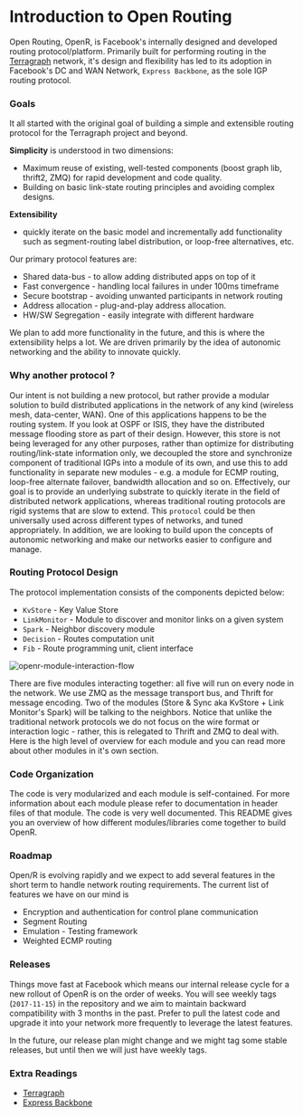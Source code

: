 # Introduction to Open Routing

Open Routing, OpenR, is Facebook's internally designed and developed routing
protocol/platform. Primarily built for performing routing in the
[Terragraph](https://terragraph.com/) network, it's design and flexibility has
led to its adoption in Facebook's DC and
WAN Network, `Express Backbone`, as the sole IGP routing protocol.

### Goals

It all started with the original goal of building a simple and extensible routing
protocol for the Terragraph project and beyond.

**Simplicity** is understood in two dimensions:

- Maximum reuse of existing, well-tested components (boost graph lib, thrift2,
  ZMQ) for rapid development and code quality.
- Building on basic link-state routing principles and avoiding complex designs.

**Extensibility**

- quickly iterate on the basic model and incrementally add functionality such as
  segment-routing label distribution, or loop-free alternatives, etc.

Our primary protocol features are:

- Shared data-bus - to allow adding distributed apps on top of it
- Fast convergence - handling local failures in under 100ms timeframe
- Secure bootstrap - avoiding unwanted participants in network routing
- Address allocation - plug-and-play address allocation.
- HW/SW Segregation - easily integrate with different hardware

We plan to add more functionality in the future, and this is where the
extensibility helps a lot. We are driven primarily by the idea of autonomic
networking and the ability to innovate quickly.

### Why another protocol ?

Our intent is not building a new protocol, but rather provide a modular solution
to build distributed applications in the network of any kind (wireless mesh,
data-center, WAN). One of this applications happens to be the routing system. If
you look at OSPF or ISIS, they have the distributed message flooding store as
part of their design. However, this store is not being leveraged for any other
purposes, rather than optimize for distributing routing/link-state information
only, we decoupled the store and synchronize component of traditional IGPs into a
module of its own, and use this to add functionality in separate new modules -
e.g. a module for ECMP routing, loop-free alternate failover, bandwidth
allocation and so on. Effectively, our goal is to provide an underlying substrate
to quickly iterate in the field of distributed network applications, whereas
traditional routing protocols are rigid systems that are slow to extend. This
`protocol` could be then universally used across different types of networks,
and tuned appropriately. In addition, we are looking to build upon the concepts
of autonomic networking and make our networks easier to configure and manage.

### Routing Protocol Design

The protocol implementation consists of the components depicted below:

- `KvStore` - Key Value Store
- `LinkMonitor` - Module to discover and monitor links on a given system
- `Spark` - Neighbor discovery module
- `Decision` - Routes computation unit
- `Fib` - Route programming unit, client interface

![openr-module-interaction-flow](https://user-images.githubusercontent.com/1482609/31962601-d95542ee-b8b2-11e7-8e6b-9ac38882e0b7.png)

There are five modules interacting together: all five will run on every node in
the network. We use ZMQ as the message transport bus, and Thrift for message
encoding. Two of the modules (Store & Sync aka KvStore + Link Monitor's Spark)
will be talking to the neighbors. Notice that unlike the traditional network
protocols we do not focus on the wire format or interaction logic - rather, this
is relegated to Thrift and ZMQ to deal with. Here is the high level of overview
for each module and you can read more about other modules in it's own section.

### Code Organization

The code is very modularized and each module is self-contained. For more information
about each module please refer to documentation in header files of that module.
The code is very well documented. This README gives you an overview of how different
modules/libraries come together to build OpenR.

### Roadmap

Open/R is evolving rapidly and we expect to add several features in the short term
to handle network routing requirements. The current list of features we have on our
mind is

- Encryption and authentication for control plane communication
- Segment Routing
- Emulation - Testing framework
- Weighted ECMP routing

### Releases

Things move fast at Facebook which means our internal release cycle for a new
rollout of OpenR is on the order of weeks. You will see weekly tags (`2017-11-15`)
in the repository and we aim to maintain backward compatibility with 3 months in
the past. Prefer to pull the latest code and upgrade it into your network more
frequently to leverage the latest features.

In the future, our release plan might change and we might tag some stable releases,
but until then we will just have weekly tags.

### Extra Readings

- [Terragraph](https://engineering.fb.com/2016/04/13/connectivity/introducing-facebook-s-new-terrestrial-connectivity-systems-terragraph-and-project-aries/)
- [Express Backbone](https://engineering.fb.com/2017/05/01/data-center-engineering/building-express-backbone-facebook-s-new-long-haul-network/)
